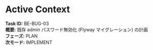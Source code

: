 # Active Context

**Task ID:** BE-BUG-03  
**概要:** 既存 admin パスワード無効化 (Flyway マイグレーション) の計画  
**フェーズ:** PLAN  
**次モード:** IMPLEMENT 